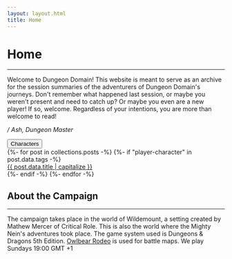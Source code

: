```yaml
---
layout: layout.html
title: Home
---
```

# Home
<hr>
<p>Welcome to Dungeon Domain! This website is meant to serve as an archive for the session summaries of the adventurers of Dungeon Domain's journeys. Don't remember what happened last session, or maybe you weren't present and need to catch up? Or maybe you even are a new player! If so, welcome. Regardless of your intentions, you are more than welcome to read!</p>

<p><em>/ Ash, Dungeon Master</em></p>

<div>
    <button class="accordion">Characters</button>
    <div class="panel">
        {%- for post in collections.posts -%}
            {%- if "player-character" in post.data.tags -%}
                <a href="{{ post.url }}"><div class="panelBox">
                    <span>{{ post.data.title | capitalize }}</span>
                </div></a>
            {%- endif -%}
        {%- endfor -%}
    </div>
</div>

## About the Campaign
<hr>
<p>The campaign takes place in the world of Wildemount, a setting created by Mathew Mercer of Critical Role. This is also the world where the Mighty Nein's adventures took place. The game system used is Dungeons & Dragons 5th Edition. <a href="https://owlbear.rodeo" target="_blank">Owlbear Rodeo</a> is used for battle maps. We play Sundays 19:00 GMT +1</p>